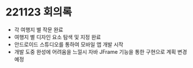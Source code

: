 # 221123 회의록

- 각 여행지 별 작문 완료
- 여행지 별 디자인 요소 탐색 및 지정 완료
- 안드로이드 스튜디오를 통하여 모바일 앱 개발 시작
- 개발 도중 완성에 어려움을 느낄시 자바 JFrame 기능을 통한 구현으로 계획 변경 예정
